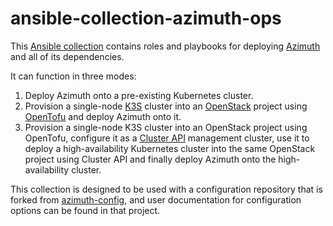 # ansible-collection-azimuth-ops

This [Ansible collection](https://docs.ansible.com/ansible/latest/user_guide/collections_using.html)
contains roles and playbooks for deploying [Azimuth](https://github.com/azimuth-cloud/azimuth) and
all of its dependencies.

It can function in three modes:

  1. Deploy Azimuth onto a pre-existing Kubernetes cluster.
  2. Provision a single-node [K3S](https://k3s.io/) cluster into an
     [OpenStack](https://www.openstack.org/) project using [OpenTofu](https://opentofu.org/)
     and deploy Azimuth onto it.
  3. Provision a single-node K3S cluster into an OpenStack project using OpenTofu, configure
     it as a [Cluster API](https://cluster-api.sigs.k8s.io/) management cluster, use it
     to deploy a high-availability Kubernetes cluster into the same OpenStack project using
     Cluster API and finally deploy Azimuth onto the high-availability cluster.

This collection is designed to be used with a configuration repository that is forked
from [azimuth-config](https://github.com/azimuth-cloud/azimuth-config), and user documentation
for configuration options can be found in that project.
